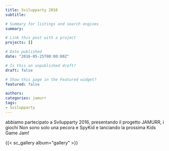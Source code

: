 ```yaml
---
title: Svilupparty 2016
subtitle: 

# Summary for listings and search engines
summary: 

# Link this post with a project
projects: []

# Date published
date: "2016-05-25T00:00:00Z"

# Is this an unpublished draft?
draft: false

# Show this page in the Featured widget?
featured: false

authors:
categories: jamurr
tags:
- Svilupparty
---
```


abbiamo partecipato a Svilupparty 2016, presentando il progetto JAMURR, i giochi Non sono solo una pecora e SpyKid e lanciando la prossima Kids Game Jam!

{{< sc_gallery album="gallery" >}}
